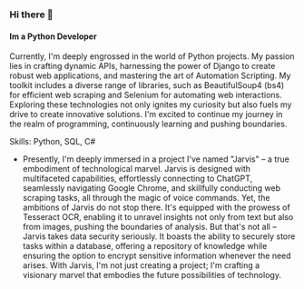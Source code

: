 ### Hi there 👋
#### Im a Python Developer
Currently, I'm deeply engrossed in the world of Python projects. My passion lies in crafting dynamic APIs, harnessing the power of Django to create robust web applications, and mastering the art of Automation Scripting. My toolkit includes a diverse range of libraries, such as BeautifulSoup4 (bs4) for efficient web scraping and Selenium for automating web interactions. Exploring these technologies not only ignites my curiosity but also fuels my drive to create innovative solutions. I'm excited to continue my journey in the realm of programming, continuously learning and pushing boundaries.

Skills: Python, SQL, C#

- Presently, I'm deeply immersed in a project I've named "Jarvis" – a true embodiment of technological marvel. Jarvis is designed with multifaceted capabilities, effortlessly connecting to ChatGPT, seamlessly navigating Google Chrome, and skillfully conducting web scraping tasks, all through the magic of voice commands. Yet, the ambitions of Jarvis do not stop there. It's equipped with the prowess of Tesseract OCR, enabling it to unravel insights not only from text but also from images, pushing the boundaries of analysis. But that's not all – Jarvis takes data security seriously. It boasts the ability to securely store tasks within a database, offering a repository of knowledge while ensuring the option to encrypt sensitive information whenever the need arises. With Jarvis, I'm not just creating a project; I'm crafting a visionary marvel that embodies the future possibilities of technology.




